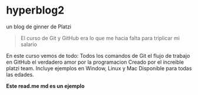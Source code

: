 
# hyperblog2
un blog de ginner de Platzi
> El curso de Git y GitHub era lo que me hacia falta para triplicar mi salario

En este curso vemos de todo:
Todos los comandos de Git
el flujo de trabajo en GitHub
el verdadero amor por la programacion 
Creado por el increible platzi team. 
Incluye ejemplos en Window, Linux y Mac 
Disponible para todas las edades. 

**Este read.me md es un ejemplo**
